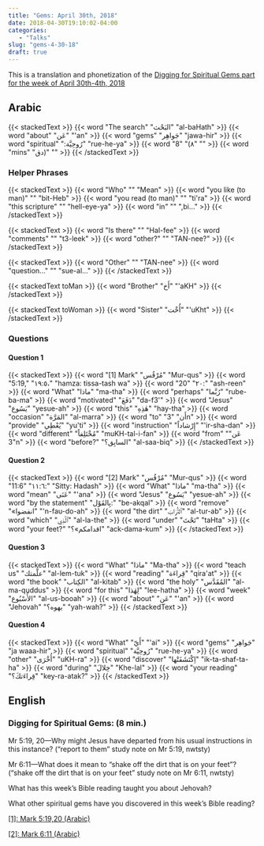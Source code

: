 ```yaml
---
title: "Gems: April 30th, 2018"
date: 2018-04-30T19:10:02-04:00
categories:
   - "Talks"
slug: "gems-4-30-18"
draft: true
---
```


This is a translation and phonetization of the [Digging for Spiritual Gems part for the week of April 30th-4th,
2018](https://wol.jw.org/en/wol/d/r1/lp-e/202018131?#h=10)

## Arabic

{{< stackedText >}}
   {{< word "The search" "البَحْث" "al-baHath" >}}
   {{< word "about" "عَن" "'an" >}}
   {{< word "gems" "جَواهِر" "jawa-hir" >}}
   {{< word "spiritual" "رُوحِيَّة:‏" "rue-he-ya" >}}
   {{< word "8" "‏‎(‏٨" "" >}}
   {{< word "mins" "دق)‎‏" "" >}}
{{< /stackedText >}}

### Helper Phrases

{{< stackedText >}}
   {{< word "Who" "" "Mean" >}}
   {{< word "you like (to man)" "" "bit-Heb" >}}
   {{< word "you read (to man)" "" "ti'ra" >}}
   {{< word "this scripture" "" "hell-eye-ya" >}}
   {{< word "in" "" ",bi..." >}}
{{< /stackedText >}}

{{< stackedText >}}
   {{< word "Is there" "" "Hal-fee" >}}
   {{< word "comments" "" "t3-leek" >}}
   {{< word "other?" "" "TAN-nee?" >}}
{{< /stackedText >}}

{{< stackedText >}}
   {{< word "Other" "" "TAN-nee" >}}
   {{< word "question..." "" "sue-al..." >}}
{{< /stackedText >}}

{{< stackedText  toMan >}}
   {{< word "Brother" "أَخ" "'aKH" >}}
{{< /stackedText >}}

{{< stackedText toWoman >}}
   {{< word "Sister" "أُخْت" "'uKht" >}}
{{< /stackedText >}}

### Questions

#### Question 1

{{< stackedText >}}
   {{< word "[1] Mark" "مُرْقُس" "Mur-qus" >}}
   {{< word "5:19," "١٩:٥،" "hamza: tissa-tash wa" >}}
   {{< word "20" "٢٠:" "ash-reen" >}}
   {{< word "What" "ماذا" "ma-tha" >}}
   {{< word "perhaps" "رُبَّما" "rube-ba-ma" >}}
   {{< word "motivated" "دَفَعَ" "da-f3'" >}}
   {{< word "Jesus" "يَسُوع" "yesue-ah" >}}
   {{< word "this" "هٰذِهِ" "hay-tha" >}}
   {{< word "occasion" "المَرَّة" "al-marra" >}}
   {{< word "to" "أَن" "3n" >}}
   {{< word "provide" "يُعْطِي" "yu'ti" >}}
   {{< word "instruction" "إِرْشاداً" "'ir-sha-dan" >}}
   {{< word "different" "مُخْتَلِفاً" "muKH-tal-i-fan" >}}
   {{< word "from" "عَن" "3n" >}}
   {{< word "before?" "السابِق؟" "al-saa-biq" >}}
{{< /stackedText >}}

#### Question 2

{{< stackedText >}}
   {{< word "[2] Mark" "مُرْقُس" "Mur-qus" >}}
   {{< word "11:6" "١١:٦:" "Sitty: Hadash" >}}
   {{< word "What" "ماذا" "ma-tha" >}}
   {{< word "mean" "عَنَى" "'ana" >}}
   {{< word "Jesus" "يَسُوع" "yesue-ah" >}}
   {{< word "by the statement" "بِالقَوْل:" "be-akqal" >}}
   {{< word "remove" "«انفضوا" "'n-fau-do-ah" >}}
   {{< word "the dirt" "ٱلتُّرَابَ" "al-tur-ab" >}}
   {{< word "which" "ٱلَّذِي" "al-la-the" >}}
   {{< word "under" "تَحْتَ" "taHta" >}}
   {{< word "your feet?" "اقدامكم»؟" "ack-dama-kum" >}}
{{< /stackedText >}}

#### Question 3

{{< stackedText >}}
   {{< word "What" "ماذا" "Ma-tha" >}}
   {{< word "teach us" "علَّمتك" "al-lem-tuk" >}}
   {{< word "reading" "قِراءَة" "qira'at" >}}
   {{< word "the book" "الكِتاب" "al-kitab" >}}
   {{< word "the holy" "المُقَدَّس" "al-ma-quddus" >}}
   {{< word "for this" "لِهٰذا" "lee-hatha" >}}
   {{< word "week" "الأُسْبُوع" "al-us-booah" >}}
   {{< word "about" "عَن" "'an" >}}
   {{< word "Jehovah" "يهوه؟‏" "yah-wah?" >}}
{{< /stackedText >}}

#### Question 4

{{< stackedText >}}
   {{< word "What" "أَيّ" "'ai" >}}
   {{< word "gems" "جَواهِر" "ja waaa-hir" >}}
   {{< word "spiritual" "رُوحِيَّة" "rue-he-ya" >}}
   {{< word "other" "أُخْرَى" "uKH-ra" >}}
   {{< word "discover" "اِكْتَشَفَتْها" "ik-ta-shaf-ta-ha" >}}
   {{< word "during" "خِلالَ" "Khe-lal" >}}
   {{< word "your reading" "قِراءَتكَ؟‏" "key-ra-atak?" >}}
{{< /stackedText >}}


## English

### Digging for Spiritual Gems: (8 min.)

Mr 5:19, 20​—Why might Jesus have departed from his usual instructions in this instance? (“report to them” study note on Mr 5:19,
nwtsty)

Mr 6:11​—What does it mean to “shake off the dirt that is on your feet”? (“shake off the dirt that is on your feet” study note on Mr
6:11, nwtsty)

What has this week’s Bible reading taught you about Jehovah?

What other spiritual gems have you discovered in this week’s Bible reading?

[[1]: Mark 5:19,20 (Arabic)](https://wol.jw.org/en/wol/bsync/r1/lp-e/bi12/A/2004/r39/lp-a/41/5#study=discover&v=19)

[[2]: Mark 6:11 (Arabic)](https://wol.jw.org/ar/wol/b/r39/lp-a/bi12/A/2004/41/6#study=discover&v=11)
